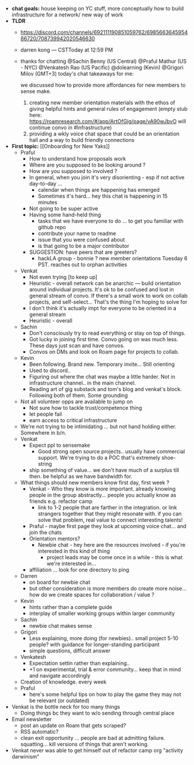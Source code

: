 - **chat goals:** house keeping on YC stuff, more conceptually how to build infrastructure for a network/ new way of work 
- **TLDR**
    - https://discord.com/channels/692111190851059762/698566364595486720/708739942020546630
    - darren kong — CSTToday at 12:59 PM
    - thanks for chatting @Sachin Benny (US Central) @Praful Mathur (US - NYC) @Venkatesh Rao (US Pacific) @dolearning (Kevin) @Grigori Milov (GMT+3) 
      today's chat takeaways for me: 
      
      we discussed how to provide more affordances for new members to sense make.
      1. creating new member orientation materials with the ethos of giving helpful hints and general rules of engagement (empty stub here: https://roamresearch.com/#/app/ArtOfGig/page/vA90wJbvO 
      will continue convo in #Infrastructure) 
      2. providing a wkly voice chat space that could be an orientation hall and a way to build friendly connections
- **First topic:** [[Onboarding for New Yaks]]
    - Praful
        - How to understand how proposals work
        - Where are you supposed to be looking around ?
        - How are you supposed to involved ? 
        - In general, when you join it's very disorienting - esp if not active day-to-day ... 
            - calendar when things are happening has emerged
            - Sometimes it's hard... hey this chat is happening in 15 minutes
        - Not going to be super active
        - Having some hand-held thing 
            - tasks that we have everyone to do ... to get you familiar with github repo 
            - contribute your name to readme 
            - issue that you were confused about
            - is that going to be a major contributor 
        - SUGGESTION: have peers that are greeters? 
            - hackLA group - bonnie ? new member orientations Tuesday 6 PST. reaches out to orphan activities 
    - Venkat
        - Not even trying [to keep up]
        - Heuristic - overall network can be anarchic — build orientation around individual projects. It's ok to be confused and lost in general stream of convo. If there's a small work to work on collab projects, and self-select... That's the thing I'm hoping to solve for 
        - I don't think it's actually impt for everyone to be oriented in a general stream
        - Heuristic - overall 
    - Sachin
        - Don't consciously try to read everything or stay on top of things. 
        - Got lucky in joining first time. Convo going on was much less. These days just scan and have convos. 
        - Convos on DMs and look on Roam page for projects to collab. 
    - Kevin
        - Been following. Brand new. Temporary invite... Still orienting
        - Used to discord..
        - Figuring out where the chat was maybe a little harder. Not in infrastructure channel.. in the main channel.
        - Reading art of gig substack and tom's blog and venkat's block. Following both of them. Some grounding 
    - Not all volunteer opps are available to jump on
        - Not sure how to tackle trust/competence thing
        - let people fail 
        - earn access to critical infrastructure 
    - We're not trying to be intimidating ... but not hand holding either. Somewhere in b/n. 
    - Venkat
        - Expect ppl to sensemake
            - Good strong open source projects.. usually have commercial support. We're trying to do a POC that's extremely shoe-string
        - ship something of value... we don't have much of a surplus till then. be helpful as we have bandwidth for. 
    - What things should new members know first day, first week ? 
        - Venkat - Who they know is more important. already knowing people in the group abstractly... people you actually know as friends e.g. refactor camp
            - link to 1-2 people that are farther in the integration. or link strangers together that they might resonate with. if you can solve that problem, real value to connect interesting talents!
        - Praful - maybe first page they look at upcoming voice chat... and join the chats 
        - Orientation mentors?
            - Newbie chat - hey here are the resources involved - if you're interested in this kind of thing 
                - project leads may be come once in a while - this is what we're interested in...
        - affiliation ... look for one directory to ping 
    - Darren 
        - on board for newbie chat
        - but other consideration is more members do create more noise... how do we create spaces for collaboration / value ? 
    - Kevin
        - hints rather than a complete guide
        - interplay of smaller working groups within larger community
    - Sachin
        - newbie chat makes sense
    - Grigori
        - Less explaining, more doing (for newbies).. small project 5-10 people? with guidance for longer-standing participant
        - simple questions, difficult answer
    - Venkatesh
        - Expectation settin rather than explaining.. 
        - +1 on experimental, trial & error community... keep that in mind and navigate accordingly
    - Creation of knowledge. every week
    - Praful 
        - here's some helpful tips on how to play the game they may not be relevant (or outdated) 
- Venkat is the bottle neck for too many things
    - Doing things bc they want to w/o sending through central place
- Email newsletter
    - post an update on Roam that gets scraped? 
    - RSS automatic? 
    - clean exit opportunity ... people are bad at admitting failure. squatting... kill versions of things that aren't working. 
- Venkat never was able to get himself out of refactor camp org "activity darwinism" 
